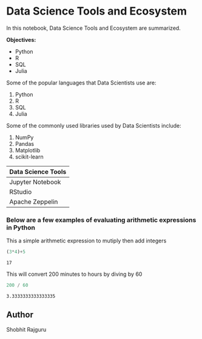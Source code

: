 # Data Science Tools and Ecosystem

In this notebook, Data Science Tools and Ecosystem are summarized.

**Objectives:**
- Python
- R
- SQL
- Julia


Some of the popular languages that Data Scientists use are:
1. Python
2. R
3. SQL
4. Julia

Some of the commonly used libraries used by Data Scientists include:
1. NumPy
2. Pandas
3. Matplotlib
4. scikit-learn

|Data Science Tools|
|------------------|
|Jupyter Notebook  |
|RStudio           |
|Apache Zeppelin   |

### Below are a few examples of evaluating arithmetic expressions in Python

This a simple arithmetic expression to mutiply then add integers


```python
(3*4)+5
```




    17



This will convert 200 minutes to hours by diving by 60


```python
200 / 60
```




    3.3333333333333335



## Author
Shobhit Rajguru


```python

```

